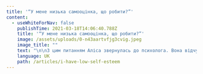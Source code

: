 ```yaml
---
title: '“У мене низька самооцінка, що робити?”'
content:
  - useWhiteForNav: false
    publishTime: 2021-03-18T14:06:40.788Z
    title: '“У мене низька самооцінка, що робити?”'
    image: /assets/uploads/0-n43aartvfjg3cvig.jpeg
    image_title: ""
    text: "\n\nЗ цим питанням Аліса звернулась до психолога. Вона відчуває тривогу у спілкуванні з оточуючими, адже боїться критики. Їй складно відмовляти іншим — пригадує ситуацію, коли говорила з подругою по телефону через що спізнилась на роботу.\n\nПеребування наодинці викликає у Аліси відчуття самотності, тому весь вільний від роботи час вона займається прибиранням, переглядом серіалів чи прогулянками з друзями. Аліса — веб-дизайнер і попри гнучкий графік, вона намагається працювати якомога більше і краще.\n\n- - -\n\nОсь Алісин список вимог до себе:\n\n* отримувати більшу зарплатню,\n* схуднути на 5 кг,\n* мати рівний тон шкіри,\n* отримати водійські права\n* вивчити нарешті англійську,\n* знайти хлопця який би мені подобався, заради якого я могла б змінюватись на краще,\n* відкрити свою справу,\n* об’їздити весь світ\n* …\n\nі ще багато-багато іншого.\n\nАліса розуміє, що невідповідає усім своїм вимогам і страждає через це. Особливо складно їй коли котрійсь із подруг вдається отримати підвищення на роботі, відкрити свою справу чи здати на права. У такі моменти вона критикує себе:***“чому їй вдалося, а мені — ні; чим я гірша?”***і часто їсть солодощі, щоб покращити настрій.\n\n- - -\n\nВід психологині Аліса дізналась, що**самооцінка**— це те як ми самі оцінюємо себе, це наші переконання про власні здібності та нашу цінність.\n\n> Самооцінка формується в дитинстві і залежить від ставлення наших близьких до нас\n\nЯкщо маленьких нас приймають за наші досягнення, прибрану кімнату, охайний вигляд і, навпаки, критикують та порівнюють з іншими коли це не так, то так само у дорослому віці ми приймаємо лише свої успіхи і сваримо себе за невдачі та порівнюємо з іншими.\n\nАлісі згадались слова бабусі —***“10 — це не оцінка”***або***“дивись як гарно твоя подруга грає на фортепіано, а ти чому ні?”***і мами —***“що ти на себе вдягла? у тебе зовсім немає смаку”***. Звісно було багато і добрих послань від близьких, але ці чомусь так в’їлися в пам’ять.\n\n> – Виходить що ми ставимось до себе так як ставились до нас наші найближчі і найважливіші люди? — здивувалась Аліса.\\\n> – Так — відповіла психологиня.\\\n> – Що ж робити? — спитала засмучена Аліса.\\\n> – Поділюсь з вами історією про кактус.\n\n- - -\n\n![](/assets/uploads/0-j79kmewrw4wph9ye.jpeg \"Photo by Annie Spratt on Unsplash\")\n\nУявіть собі доглянутий здоровий кактус, що продається за 300 гривень.*“О, так дешево”*— дивується пані,*“чому такий дорогий?”*— питає інша,*“от якби зацвів, я б купила, а так — ні”*— стверджує третя.\n\nЯкось кактус не забрали з підвіконня і він захворів — кілька листків отримали сонячні опіки. Його ціна впала до 270 гривень. І так само різні люди по-різному оцінюють сам кактус і його вартість.\n\nОцінкові судження людей, не завжди враховують справжньої цінності кактуса. Навіть ціна не повністю залежить від стану самого кактуса, скільки від попиту на нього.**Його справжня цінність в тому, що він є і він — кактус.**\n\nЗдоровий чи хворий, доглянутий чи занедбаний, він один такий.\n\nА його стан залежить від того як до нього ставились, як доглядали, скільки зусиль та любові в нього вклали.Він був здоровим коли його поливали, підживлювали, обробляли від шкідників, слідкували за тим чи достатньо йому світла і тепла. І захворів, коли про нього забули. Ще й ціна на нього впала. Але чи перестав він бути кактусом? Зовсім ні.\n\n> Коли потреби кактуса незадоволені, він страждає, як і ми. Кактус не може змінити оцінку людей про себе, як і ми. Але, на відміну від кактуса, ми можемо подбати про себе і свої потреби.\n\n- - -\n\n![](/assets/uploads/0-1gzjm5vz_j_8kfoe.jpeg \"Photo by Markus Spiske on Unsplash\")\n\n> — Співчуваю кактусу, — зітхнула Аліса.\n>\n> — І я.\n>\n> — Тепер розумію, що оцінка інших, цінність і ставлення до себе це — різні речі. Але як це дбати про себе і свої потреби? — поцікавилась дівчина.\n>\n> — Ключем до наших потреб є наші емоції. Давайте візьмемо вашу ситуацію з подругою. Що ви відчували, коли вона отримала підвищення на роботі?\n>\n> — Хм… з одного боку я раділа за неї, але були й неприємні почуття.\n>\n> — Що це були за почуття?\n>\n> — Мені соромно про це казати, але я заздрила їй\n>\n> — Ага… як почуваєтесь коли говорите про це?\n>\n> — Почуваюсь поганою, відчуваю провину за те, що заздрю.\n>\n> — Нам часто хочеться придушити неприємні емоції і ми картаємо себе за них. Але відчувати будь-які емоції як позитивні, так і негативні — нормально.**Емоції — це всього лише сигнали нашого мозку, які дають нам інформацію про нас самих чи про ситуацію в якій ми опинились.**\n>\n> — Коли ви відчули заздрість до подруги, то чого вам хотілось?\n>\n> — Я дуже хотіла отримати це підвищення і не отримала його.\n>\n> — Що ви відчули, коли не отримали те, чого вам так хотілось?\n>\n> — Мені було сумно і здається ніколи не зможу отримати це підвищення.\n>\n> — Тобто, ви відчули сум і безнадію?\n>\n> — Так, безнадія — це саме те, що я відчувала.\n>\n> — Як би ви могли потурбуватись про себе у такі моменти суму і безнадії?\n>\n> — Я не знаю, у той момент я пішла їсти шоколад і дивитись серіал, щоб хоч якось собі покращити настрій. Але все одно почувалась паршиво \U0001F629\n>\n> — А як би ви потурбувались про дорогу для вас людину коли вона засмучена?\n>\n> — Я б поспівчувала їй і намагалася б якось допомогти.\n>\n> — Чи могли б ви так само поспівчувати і допомогти собі у моменти, коли вам важко?\n>\n> — Не пробувала так робити…\n>\n> — Чи ви хотіли б спробувати і подивитись що вийде?\n\n- - -\n\n# Самоспівчуття (Self-compassion)\n\n## Ми як і інші заслуговуємо на співчуття до себе \U0001F49B\n\n![](/assets/uploads/0-uipx5m1dpzkuddei.jpeg \"Photo by Darius Bashar on Unsplash\")\n\n> Самоспівчуття означає, що ми доброзичливо і з розумінням ставимось до себе, коли стикаємось з особистими невдачами. Тобто, у складні моменти ми ставимось до себе як до доброго друга: помічаємо власні страждання, співпереживаємо собі і пропонуємо доброту та розуміння.\n\nЦя ідея була запропонована психологинею і дослідницею Крістін Нефф.*“На відміну від самооцінки, самоспівчуття не базується на оцінці себе. Ми відчуваємо співчуття до себе, не тому, що відповідаємо певним вимогам (гарні, розумні, успішні тощо), а тому що всі люди заслуговують на співчуття та розуміння. Це означає, що маючи співчуття до себе нам не потрібно бути кращими за інших, щоб почуватися добре.”*(Neff, n.d.)\n\n- - -\n\n![](/assets/uploads/0-hyblip2vpcmgjtw0.jpeg \"Photo by Guilherme Stecanella on Unsplash\")\n\n***“У мене низька самооцінка, що робити?”***— плекати ставлення до себе як до доброго друга:\n\n* **КРОК 1:**З доброзичливістю і розумінням звертати увагу на свої емоції, пам’ятаючи що нормально відчувати як позитивні так і негативні емоції. Для цього скористайтесь запитанням:***“Що я відчуваю зараз?”***. Якщо це неприємні почуття, усвідомлюємо їх і приймаємо що вони є. У цьому допоможуть наступні фрази:*“Це момент страждання”, “Я злюся зараз”, “Мені боляче/страшно/самотньо”, “Це стрес”*. (Neff, n.d.)\n* **КРОК 2:**Прийняти, що страждання — це частина життя.**Кожна людина стикалася зі стражданнями, адже це нашзагальнолюдський досвід**. Допоможуть наступні фрази:*“Я не один у своїх стражданнях”, “Інші люди теж так почуваються”, “Ми всі переживаємо складні моменти у житті”*. Ми як і інші заслуговуємо на підтримку і співчуття.\n* **КРОК 3:**Можемо спитати себе***“Чи можу я бути добрим(ою) до себе?”, “Як я можу виразити доброзичливість до себе?”, “Яких слів чи дотиків я потребую?”.***А також з уважністю досліджувати свої потреби в даний момент***“Чого я потребую зараз?”, “Чого б мені зараз хотілося?”.***\n* **КРОК 4:**Дати собі те, чого зараз потребуємо. Це можуть бути слова, які промовляють до нас, наприклад:*“Мені шкода, що тобі зараз важко”, “Ти впораєшся”, “Ти — достатньо добрий(а) — незалежно від результату”, “Ти цінніший(а) за будь-яку справу”, “Ти — вартий(а) любові”*. А також обійми, теплі дотики, прохання про підтримку — будь-що, що допоможе нам виразити співчуття, підтримку і любов до себе яких ми заслуговуємо, що б не трапилось.\n\n> Ми — ті, хто завжди з нами. Наші стосунки з собою — найважливіші для доброго самопочуття.\n\n*З теплом і любов’ю \U0001F49B,*\n\n*Олеся Бобруйко*\n\n- - -\n\n*\\* персонаж Аліса — це збірний образ, для зображення людей, які стикаються з вищезгаданими труднощами.*\n\n- - -\n\n## Джерела:\n\n* [https://self-compassion.org](<* https://self-compassion.org>)\n* [https://positivepsychology.com/self-compassion-self-love/](<* https://positivepsychology.com/self-compassion-self-love/>)\n\n- - -\n\nСподобалась стаття? Поділіться нею з друзями.\n\nЯкщо виникли питання, я радо відповім \U0001F33F\n\n- - -\n\n**Мої контакти:**\n\n**Facebook:** <https://www.facebook.com/psychologist.olesya.bobruyko>\n\n**Instagram:** <https://www.instagram.com/psychologist.olesya.bobruyko/>\n\n**Youtube:** <https://www.youtube.com/channel/UCax4hKxA_XE-rkvVFI4UJQQ?view_as=subscriber>\n\n✉️ : olesya.bobruyko@gmail.com\n\n☎️: +38 (099) 440 37 12\n\nБуду вдячна якщо підтримаєте мене на **Patreon:** <https://www.patreon.com/olesyabobruyko>"
    language: UK
    path: /articles/i-have-low-self-esteem
---
```


